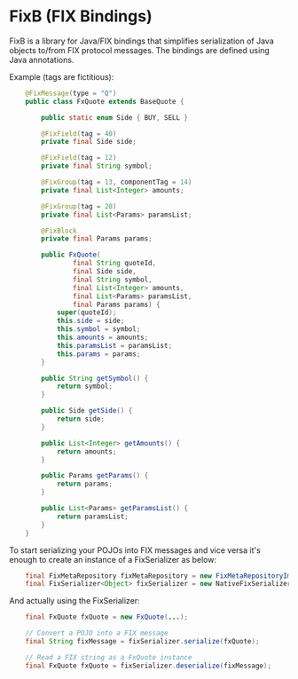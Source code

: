 FixB (FIX Bindings)
=====

FixB is a library for Java/FIX bindings that simplifies serialization of Java objects to/from FIX protocol messages. The bindings are defined using Java annotations.

Example (tags are fictitious):
```java
    @FixMessage(type = "Q")
    public class FxQuote extends BaseQuote {

        public static enum Side { BUY, SELL }

        @FixField(tag = 40)
        private final Side side;

        @FixField(tag = 12)
        private final String symbol;

        @FixGroup(tag = 13, componentTag = 14)
        private final List<Integer> amounts;

        @FixGroup(tag = 20)
        private final List<Params> paramsList;

        @FixBlock
        private final Params params;

        public FxQuote(
                final String quoteId,
                final Side side,
                final String symbol,
                final List<Integer> amounts,
                final List<Params> paramsList,
                final Params params) {
            super(quoteId);
            this.side = side;
            this.symbol = symbol;
            this.amounts = amounts;
            this.paramsList = paramsList;
            this.params = params;
        }

        public String getSymbol() {
            return symbol;
        }

        public Side getSide() {
            return side;
        }

        public List<Integer> getAmounts() {
            return amounts;
        }

        public Params getParams() {
            return params;
        }

        public List<Params> getParamsList() {
            return paramsList;
        }
    }
```

To start serializing your POJOs into FIX messages and vice versa it's enough to create an instance of a FixSerializer as below:

```java
    final FixMetaRepository fixMetaRepository = new FixMetaRepositoryImpl("my.package.with.fix.classes");
    final FixSerializer<Object> fixSerializer = new NativeFixSerializer<>("FIX.5.0", fixMetaRepository);
```

And actually using the FixSerializer:

```java
    final FxQuote fxQuote = new FxQuote(...);

    // Convert a POJO into a FIX message
    final String fixMessage = fixSerializer.serialize(fxQuote);

    // Read a FIX string as a FxQuote instance
    final FxQuote fxQuote = fixSerializer.deserialize(fixMessage);
```